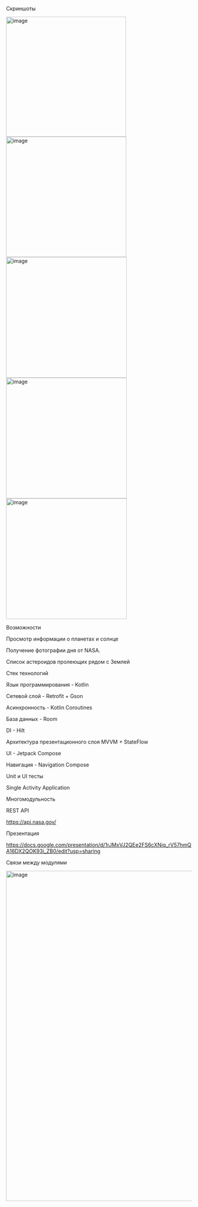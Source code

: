 Скриншоты

<img width="325" alt="image" src="https://github.com/user-attachments/assets/40cefb63-6b2e-4f91-afd3-70dc1eba1e7d" />
<img width="326" alt="image" src="https://github.com/user-attachments/assets/a90e63c8-e83a-48ad-8667-d2d6c93a94ba" />
<img width="327" alt="image" src="https://github.com/user-attachments/assets/e98498e4-3ff8-41c7-b66c-567430daa0f2" />
<img width="327" alt="image" src="https://github.com/user-attachments/assets/8f5cf056-58dd-47a5-bce8-ade3b0b666ab" />
<img width="327" alt="image" src="https://github.com/user-attachments/assets/6a6c2685-cc8f-4a01-b15f-46b7fe754b2b" />

Возможности

Просмотр информации о планетах и солнце

Получение фотографии дня от NASA.

Список астероидов пролеющих рядом с Землей

Стек технологий

Язык программирования - Kotlin

Сетевой слой - Retrofit + Gson

Асинхронность - Kotlin Coroutines

База данных - Room

DI -  Hilt

Архитектура презентационного слоя MVVM + StateFlow

UI - Jetpack Compose

Навигация - Navigation Compose

Unit и UI тесты

Single Activity Application

Многомодульность

REST API

https://api.nasa.gov/

Презентация

https://docs.google.com/presentation/d/1rJMxVJ2QEe2FS6cXNiq_rV57hmQA16DX2QOK93i_ZB0/edit?usp=sharing

Связи между модулями

<img width="895" alt="image" src="https://github.com/user-attachments/assets/8551ea52-5184-47ed-8578-e10657626185" />


